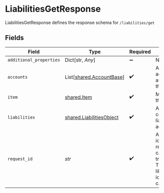 # LiabilitiesGetResponse

LiabilitiesGetResponse defines the response schema for `/liabilities/get`


## Fields

| Field                                                                                                                                       | Type                                                                                                                                        | Required                                                                                                                                    | Description                                                                                                                                 |
| ------------------------------------------------------------------------------------------------------------------------------------------- | ------------------------------------------------------------------------------------------------------------------------------------------- | ------------------------------------------------------------------------------------------------------------------------------------------- | ------------------------------------------------------------------------------------------------------------------------------------------- |
| `additional_properties`                                                                                                                     | Dict[str, *Any*]                                                                                                                            | :heavy_minus_sign:                                                                                                                          | N/A                                                                                                                                         |
| `accounts`                                                                                                                                  | List[[shared.AccountBase](../../models/shared/accountbase.md)]                                                                              | :heavy_check_mark:                                                                                                                          | An array of accounts associated with the Item                                                                                               |
| `item`                                                                                                                                      | [shared.Item](../../models/shared/item.md)                                                                                                  | :heavy_check_mark:                                                                                                                          | Metadata about the Item.                                                                                                                    |
| `liabilities`                                                                                                                               | [shared.LiabilitiesObject](../../models/shared/liabilitiesobject.md)                                                                        | :heavy_check_mark:                                                                                                                          | An object containing liability accounts                                                                                                     |
| `request_id`                                                                                                                                | *str*                                                                                                                                       | :heavy_check_mark:                                                                                                                          | A unique identifier for the request, which can be used for troubleshooting. This identifier, like all Plaid identifiers, is case sensitive. |
